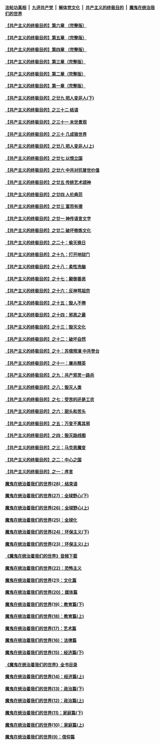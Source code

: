 

####  [法轮功真相](../../../../basic/blob/master/README.md?t=05040231) &nbsp;|&nbsp; [九评共产党](../../../../9ping.md/blob/master/README.md?t=05040231) &nbsp;|&nbsp; [解体党文化](../../../../jtdwh.md/blob/master/README.md?t=05040231)  &nbsp;|&nbsp; [共产主义的终极目的](../../../../gczydzjmd.md/blob/master/README.md?t=05040231) &nbsp;|&nbsp; [魔鬼在统治我们的世界](../../../../mgztzwmdsj.md/blob/master/README.md?t=05040231) 

#### [【共产主义的终极目的】第六章 （完整版）](../pages/nsc422/n11428913.md?t=05040231) 

#### [【共产主义的终极目的】第五章 （完整版）](../pages/nsc422/n11428912.md?t=05040231) 

#### [【共产主义的终极目的】第四章 （完整版）](../pages/nsc422/n11428907.md?t=05040231) 

#### [【共产主义的终极目的】第三章（完整版）](../pages/nsc422/n11428848.md?t=05040231) 

#### [【共产主义的终极目的】第二章（完整版）](../pages/nsc422/n11428831.md?t=05040231) 

#### [【共产主义的终极目的】第一章（完整版）](../pages/nsc422/n11417651.md?t=05040231) 

#### [【共产主义的终极目的】之廿九 把人变非人(下)](../pages/nsc422/n11344140.md?t=05040231) 

#### [【共产主义的终极目的】之三十二 结语](../pages/nsc422/n11360535.md?t=05040231) 

#### [【共产主义的终极目的】之三十一 末世景观](../pages/nsc422/n11351129.md?t=05040231) 

#### [【共产主义的终极目的】之三十 几成狼世界](../pages/nsc422/n11348280.md?t=05040231) 

#### [【共产主义的终极目的】之廿八 把人变非人(上)](../pages/nsc422/n11340492.md?t=05040231) 

#### [【共产主义的终极目的】之廿七 以恨立国](../pages/nsc422/n11336944.md?t=05040231) 

#### [【共产主义的终极目的】之廿六 中共对抗普世价值](../pages/nsc422/n11324785.md?t=05040231) 

#### [【共产主义的终极目的】之廿五 传统艺术颂神](../pages/nsc422/n11296396.md?t=05040231) 

#### [【共产主义的终极目的】之廿四 人伦典范](../pages/nsc422/n11296397.md?t=05040231) 

#### [【共产主义的终极目的】之廿三 富而有德](../pages/nsc422/n11283598.md?t=05040231) 

#### [【共产主义的终极目的】之廿一 神传语言文字](../pages/nsc422/n11263265.md?t=05040231) 

#### [【共产主义的终极目的】之廿二 破坏修炼文化](../pages/nsc422/n11245728.md?t=05040231) 

#### [【共产主义的终极目的】之二十：偷天换日](../pages/nsc422/n11238846.md?t=05040231) 

#### [【共产主义的终极目的】之十九：打开地狱门](../pages/nsc422/n11206376.md?t=05040231) 

#### [【共产主义的终极目的】之十八：柔性洗脑](../pages/nsc422/n11199994.md?t=05040231) 

#### [【共产主义的终极目的】之十七：颠倒善恶](../pages/nsc422/n11179782.md?t=05040231) 

#### [【共产主义的终极目的】之十六：反神骂祖宗](../pages/nsc422/n11166798.md?t=05040231) 

#### [【共产主义的终极目的】之十五：毁人不倦](../pages/nsc422/n11166792.md?t=05040231) 

#### [【共产主义的终极目的】之十四：邪恶之最](../pages/nsc422/n11150249.md?t=05040231) 

#### [【共产主义的终极目的】之十三：毁灭文化](../pages/nsc422/n11135227.md?t=05040231) 

#### [【共产主义的终极目的】之十二：破坏自然](../pages/nsc422/n11135214.md?t=05040231) 

#### [【共产主义的终极目的】之十：苏俄预演 中共登台](../pages/nsc422/n11118424.md?t=05040231) 

#### [【共产主义的终极目的】之十一：屠杀精英](../pages/nsc422/n11118442.md?t=05040231) 

#### [【共产主义的终极目的】之九：共产邪灵一路杀](../pages/nsc422/n11114139.md?t=05040231) 

#### [【共产主义的终极目的】之八：毁灭人类](../pages/nsc422/n11108503.md?t=05040231) 

#### [【共产主义的终极目的】之七：受苦的还是工农](../pages/nsc422/n11101809.md?t=05040231) 

#### [【共产主义的终极目的】之六：甜头和苦头](../pages/nsc422/n11096971.md?t=05040231) 

#### [【共产主义的终极目的】之五：万变不离其邪](../pages/nsc422/n11091285.md?t=05040231) 

#### [【共产主义的终极目的】之四：毁灭路线图](../pages/nsc422/n11086284.md?t=05040231) 

#### [【共产主义的终极目的】之三：马克思魔变](../pages/nsc422/n11061941.md?t=05040231) 

#### [【共产主义的终极目的】之二：中心之国](../pages/nsc422/n11047728.md?t=05040231) 

#### [【共产主义的终极目的】之一：序言](../pages/nsc422/n11086077.md?t=05040231) 

#### [魔鬼在统治着我们的世界(28)：结束语](../pages/nsc422/n10936246.md?t=05040231) 

#### [魔鬼在统治着我们的世界(27)：全球野心(下)](../pages/nsc422/n10928319.md?t=05040231) 

#### [魔鬼在统治着我们的世界(26)：全球野心(上)](../pages/nsc422/n10900318.md?t=05040231) 

#### [魔鬼在统治着我们的世界(25)：全球化](../pages/nsc422/n10788205.md?t=05040231) 

#### [魔鬼在统治着我们的世界(24)：环保主义(下)](../pages/nsc422/n10695307.md?t=05040231) 

#### [魔鬼在统治着我们的世界(23)：环保主义(上)](../pages/nsc422/n10688613.md?t=05040231) 

#### [《魔鬼在统治着我们的世界》音频下载](../pages/nsc422/n10635553.md?t=05040231) 

#### [魔鬼在统治着我们的世界(22)：恐怖主义](../pages/nsc422/n10614727.md?t=05040231) 

#### [魔鬼在统治着我们的世界(21)：文化篇](../pages/nsc422/n10597706.md?t=05040231) 

#### [魔鬼在统治着我们的世界(20)：媒体篇](../pages/nsc422/n10586579.md?t=05040231) 

#### [魔鬼在统治着我们的世界(19)：教育篇(下)](../pages/nsc422/n10564808.md?t=05040231) 

#### [魔鬼在统治着我们的世界(18)：教育篇(上)](../pages/nsc422/n10526970.md?t=05040231) 

#### [魔鬼在统治着我们的世界(17)：艺术篇](../pages/nsc422/n10499093.md?t=05040231) 

#### [魔鬼在统治着我们的世界(16)：法律篇](../pages/nsc422/n10485969.md?t=05040231) 

#### [魔鬼在统治着我们的世界(15)：经济篇(下)](../pages/nsc422/n10469975.md?t=05040231) 

#### [《魔鬼在统治着我们的世界》全书目录](../pages/nsc422/n10464261.md?t=05040231) 

#### [魔鬼在统治着我们的世界(14)：经济篇(上)](../pages/nsc422/n10457370.md?t=05040231) 

#### [魔鬼在统治着我们的世界(13)：政治篇(下)](../pages/nsc422/n10448270.md?t=05040231) 

#### [魔鬼在统治着我们的世界(12)：政治篇(上)](../pages/nsc422/n10444576.md?t=05040231) 

#### [魔鬼在统治着我们的世界(11)：家庭篇(下)](../pages/nsc422/n10440961.md?t=05040231) 

#### [魔鬼在统治着我们的世界(10)：家庭篇(上)](../pages/nsc422/n10435448.md?t=05040231) 

#### [魔鬼在统治着我们的世界(9)：信仰篇](../pages/nsc422/n10432159.md?t=05040231) 

